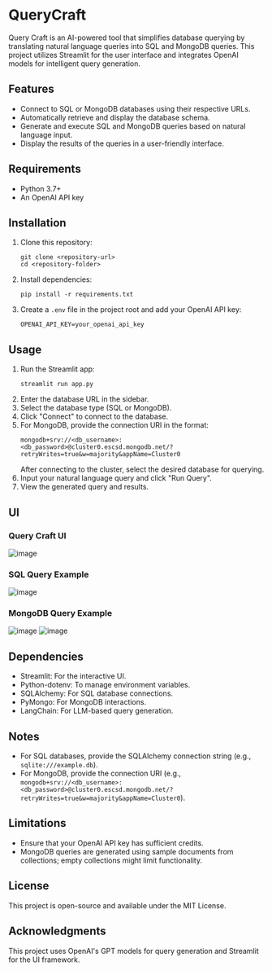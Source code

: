 # QueryCraft

Query Craft is an AI-powered tool that simplifies database querying by translating natural language queries into SQL and MongoDB queries. This project utilizes Streamlit for the user interface and integrates OpenAI models for intelligent query generation.

## Features
- Connect to SQL or MongoDB databases using their respective URLs.
- Automatically retrieve and display the database schema.
- Generate and execute SQL and MongoDB queries based on natural language input.
- Display the results of the queries in a user-friendly interface.

## Requirements
- Python 3.7+
- An OpenAI API key

## Installation
1. Clone this repository:
   ```
   git clone <repository-url>
   cd <repository-folder>
   ```
2. Install dependencies:
   ```
   pip install -r requirements.txt
   ```
3. Create a `.env` file in the project root and add your OpenAI API key:
   ```
   OPENAI_API_KEY=your_openai_api_key
   ```

## Usage
1. Run the Streamlit app:
   ```
   streamlit run app.py
   ```
2. Enter the database URL in the sidebar.
3. Select the database type (SQL or MongoDB).
4. Click "Connect" to connect to the database.
5. For MongoDB, provide the connection URI in the format:
   ```
   mongodb+srv://<db_username>:<db_password>@cluster0.escsd.mongodb.net/?retryWrites=true&w=majority&appName=Cluster0
   ```
   After connecting to the cluster, select the desired database for querying.
6. Input your natural language query and click "Run Query".
7. View the generated query and results.

## UI 
### Query Craft UI
![image](https://github.com/user-attachments/assets/f5048e7a-b044-4556-8bbd-01121799609d)

### SQL Query Example
![image](https://github.com/user-attachments/assets/5f603b93-3940-42f3-a1ec-da877bdc3779)

### MongoDB Query Example
![image](https://github.com/user-attachments/assets/1a9bc39b-6be6-48f4-9e87-0f86a068fa2e)
![image](https://github.com/user-attachments/assets/da08d6b6-aa90-4921-9f8e-9fb0c14dac31)

## Dependencies
- Streamlit: For the interactive UI.
- Python-dotenv: To manage environment variables.
- SQLAlchemy: For SQL database connections.
- PyMongo: For MongoDB interactions.
- LangChain: For LLM-based query generation.

## Notes
- For SQL databases, provide the SQLAlchemy connection string (e.g., `sqlite:///example.db`).
- For MongoDB, provide the connection URI (e.g., `mongodb+srv://<db_username>:<db_password>@cluster0.escsd.mongodb.net/?retryWrites=true&w=majority&appName=Cluster0`).

## Limitations
- Ensure that your OpenAI API key has sufficient credits.
- MongoDB queries are generated using sample documents from collections; empty collections might limit functionality.

## License
This project is open-source and available under the MIT License.

## Acknowledgments
This project uses OpenAI's GPT models for query generation and Streamlit for the UI framework.

